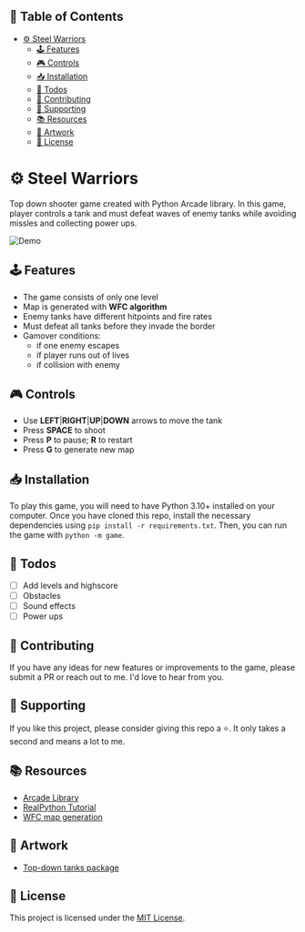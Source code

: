 ## 📃 Table of Contents
- [⚙ Steel Warriors](#-steel-warriors)
  - [🕹 Features](#-features)
  - [🎮 Controls](#-controls)
  - [📥 Installation](#-installation)
  - [🎯 Todos](#-todos)
  - [🤝 Contributing](#-contributing)
  - [💖 Supporting](#-supporting)
  - [📚 Resources](#-resources)
  - [🎨 Artwork](#-artwork)
  - [📜 License](#-license)

# ⚙ Steel Warriors

Top down shooter game created with Python Arcade library. In this game, player controls a tank and must defeat waves of enemy tanks while avoiding missles and collecting power ups.

![Demo](/demo_gameplay.gif)


## 🕹 Features

- The game consists of only one level 
- Map is generated with **WFC algorithm**
- Enemy tanks have different hitpoints and fire rates
- Must defeat all tanks before they invade the border
- Gamover conditions:
  - if one enemy escapes
  - if player runs out of lives
  - if collision with enemy

## 🎮 Controls

- Use **LEFT**|**RIGHT**|**UP**|**DOWN** arrows to move the tank
- Press **SPACE** to shoot
- Press **P** to pause; **R** to restart
- Press **G** to generate new map

## 📥 Installation

To play this game, you will need to have Python 3.10+ installed on your computer. Once you have cloned this repo, install the necessary dependencies using `pip install -r requirements.txt`. Then, you can run the game with `python -m game`.

## 🎯 Todos

- [ ] Add levels and highscore
- [ ] Obstacles
- [ ] Sound effects
- [ ] Power ups

## 🤝 Contributing

If you have any ideas for new features or improvements to the game, please submit a PR or reach out to me. I'd love to hear from you.

## 💖 Supporting

If you like this project, please consider giving this repo a ⭐. It only takes a second and means a lot to me.

## 📚 Resources

- [Arcade Library](https://arcade.academy/)
- [RealPython Tutorial](https://realpython.com/arcade-python-game-framework/)
- [WFC map generation](https://github.com/IndieCoderMM/algo-lab/tree/master/Map-generator)

## 🎨 Artwork

- [Top-down tanks package](https://www.kenney.nl/assets/topdown-tanks-redux)

## 📜 License

This project is licensed under the [MIT License](./LICENSE).